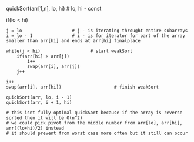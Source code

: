 quickSort(arr[1,n], lo, hi)  # lo, hi - const 

if(lo < hi)

    j = lo                   # j - is iterating throught entire subarrays
    i = lo - 1               # i - is for iterator for part of the array smaller than arr[hi] and ends at arr[hi] finalplace 
    
    while(j < hi)                   # start weakSort
        if(arr[hi] > arr[j])
            i++
            swap(arr[i], arr[j])
        j++
    
    i++
    swap(arr[i], arr[hi])                    # finish weakSort

    quickSort(arr, lo, i - 1)
    quickSort(arr, i + 1, hi)

    # this isnt fully optimal quickSort because if the array is reverse sorted then it will be O(n^2)
    # we could pick pivot from the middle number from arr[lo], arr[hi], arr[(lo+hi)/2] instead
    # it should prevent from worst case more often but it still can occur

